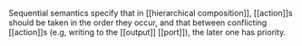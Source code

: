 Sequential semantics specify that in [[hierarchical composition]], [[action]]s should be taken in the order they occur, and that between conflicting [[action]]s (e.g, writing to the [[output]] [[port]]), the later one has priority.